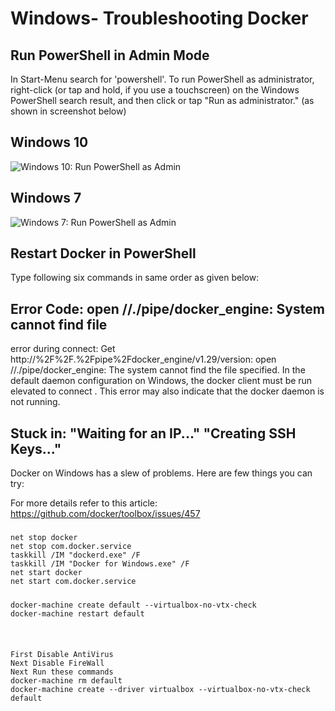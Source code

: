 # Windows- Troubleshooting Docker

## Run PowerShell in Admin Mode

In Start-Menu search for 'powershell'. To run PowerShell as administrator, right-click (or tap and hold, if you use a touchscreen) on the Windows PowerShell search result, and then click or tap "Run as administrator." (as shown in screenshot below)

## Windows 10



![Windows 10: Run PowerShell as Admin](/assets/images/e1bdd0c-Powershell.png)



## Windows 7



![Windows 7: Run PowerShell as Admin](/assets/images/c3dcf8b-PowerShell-Windows7.png)



## Restart Docker in PowerShell

Type following six commands in same order as given below:



## Error Code: open //./pipe/docker_engine: System cannot find file

error during connect: Get http://%2F%2F.%2Fpipe%2Fdocker_engine/v1.29/version: open //./pipe/docker_engine: The system cannot find the file specified. In the default daemon configuration on Windows, the docker client must be run elevated to connect . This error may also indicate that the docker daemon is not running.



## Stuck in: "Waiting for an IP..." "Creating SSH Keys..."

Docker on Windows has a slew of problems. Here are few things you can try:


For more details refer to this article: https://github.com/docker/toolbox/issues/457
#####
```shell
net stop docker
net stop com.docker.service
taskkill /IM "dockerd.exe" /F
taskkill /IM "Docker for Windows.exe" /F
net start docker
net start com.docker.service
```

#####
```shell
docker-machine create default --virtualbox-no-vtx-check
docker-machine restart default



```

#####
```shell
First Disable AntiVirus
Next Disable FireWall
Next Run these commands
docker-machine rm default
docker-machine create --driver virtualbox --virtualbox-no-vtx-check default
```
